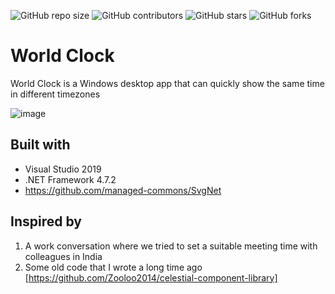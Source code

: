 ![GitHub repo size](https://img.shields.io/github/repo-size/brentengelbrecht/world-clock)
![GitHub contributors](https://img.shields.io/github/contributors/brentengelbrecht/world-clock)
![GitHub stars](https://img.shields.io/github/stars/brentengelbrecht/world-clock?style=social)
![GitHub forks](https://img.shields.io/github/forks/brentengelbrecht/world-clock?style=social)

# World Clock

World Clock is a Windows desktop app that can quickly show the same time in different timezones

![image](https://user-images.githubusercontent.com/72200979/208251642-bb0166f4-a5e0-46fa-86b0-4a48a4fe3498.png)

## Built with

- Visual Studio 2019
- .NET Framework 4.7.2
- https://github.com/managed-commons/SvgNet

## Inspired by

1. A work conversation where we tried to set a suitable meeting time with colleagues in India
2. Some old code that I wrote a long time ago [https://github.com/Zooloo2014/celestial-component-library]

